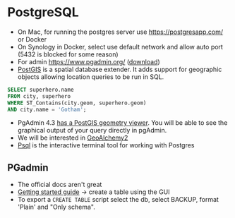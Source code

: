 # PostgreSQL
* On Mac, for running the postgres server use https://postgresapp.com/ or Docker
* On Synology in Docker, select use default network and allow auto port (5432 is blocked for some reason)
* For admin https://www.pgadmin.org/ ([download](https://www.pgadmin.org/download/pgadmin-4-macos/))
* [PostGIS](http://postgis.net/) is a spatial database extender. It adds support for geographic objects allowing location queries to be run in SQL.

```sql
SELECT superhero.name
FROM city, superhero
WHERE ST_Contains(city.geom, superhero.geom)
AND city.name = 'Gotham';
```

* PgAdmin 4.3 [has a PostGIS geometry viewer](http://www.bostongis.com/blog/index.php?url=archives/272-pgAdmin4-now-offers-PostGIS-geometry-viewer.html#feedback). You will be able to see the graphical output of your query directly in pgAdmin.
* We will be interested in [GeoAlchemy2](https://geoalchemy-2.readthedocs.io/en/latest/)
* [Psql](http://postgresguide.com/utilities/psql.html) is the interactive terminal tool for working with Postgres

## PGadmin
* The official docs aren't great
* [Getting started guide](https://linuxhint.com/pgadmin4_tutorial_beginners/) -> create a table using the GUI
* To export a `CREATE TABLE` script select the db, select BACKUP, format 'Plain' and "Only schema".
